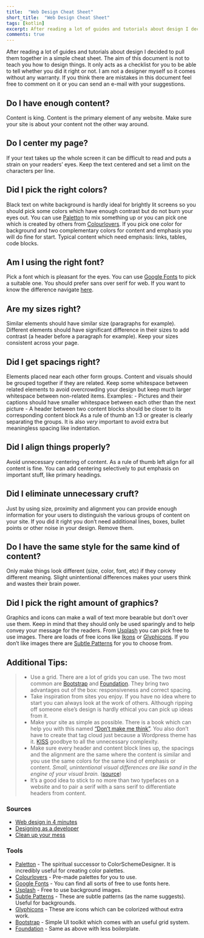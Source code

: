```yaml
---
title:  "Web Design Cheat Sheet"
short_title:  "Web Design Cheat Sheet"
tags: [kotlin]
excerpt: After reading a lot of guides and tutorials about design I decided to pull them together in a simple cheat sheet. The aim of this document is not to teach you how to design things but to get you started.
comments: true
---
```

<div id="tldr">
After reading a lot of guides and tutorials about design I decided to pull them together in a simple cheat sheet.
The aim of this document is not to teach you how to design things.
It only acts as a checklist for you to be able to tell whether you did it right or not. 
I am not a designer myself so it comes without any warranty.
If you think there are mistakes in this document feel free to comment on it or you can send an e-mail with your suggestions.
</div>

## Do I have enough content?

Content is king. Content is the primary element of any website. Make sure your site is about your content not the other way around.

## Do I center my page?

If your text takes up the whole screen it can be difficult to read and puts a strain on your readers’ eyes. Keep the text centered and set a limit on the characters per line.

## Did I pick the right colors?

Black text on white background is hardly ideal for brightly lit screens so you should pick some colors which have enough contrast but do not burn your eyes out. You can use [Paletton](http://paletton.com/#uid=1000u0kllllaFw0g0qFqFg0w0aF) to mix something up or you can pick one which is created by others from [Colourlovers](http://www.colourlovers.com/palettes). If you pick one color for background and two complementary colors for content and emphasis you will do fine for start. Typical content which need emphasis: links, tables, code blocks.

## Am I using the right font?

Pick a font which is pleasant for the eyes. You can use [Google Fonts](https://fonts.google.com/) to pick a suitable one. You should prefer sans over serif for web. If you want to know the difference navigate [here](http://www.webdesignerdepot.com/2013/03/serif-vs-sans-the-final-battle/).

## Are my sizes right?

Similar elements should have similar size (paragraphs for example). Different elements should have significant difference in their sizes to add contrast (a header before a paragraph for example). Keep your sizes consistent across your page.

## Did I get spacings right?

Elements placed near each other form groups. Content and visuals should be grouped together if they are related. Keep some whitespace between related elements to avoid overcrowding your design but keep much larger whitespace between non-related items. Examples: - Pictures and their captions should have smaller whitespace between each other than the next picture - A header between two content blocks should be closer to its corresponding content block As a rule of thumb an 1:3 or greater is clearly separating the groups. It is also _very_ important to avoid extra but meaningless spacing like indentation.

## Did I align things properly?

Avoid unnecessary centering of content. As a rule of thumb left align for all content is fine. You can add centering selectively to put emphasis on important stuff, like primary headings.

## Did I eliminate unnecessary cruft?

Just by using size, proximity and alignment you can provide enough information for your users to distinguish the various groups of content on your site. If you did it right you don’t need additional lines, boxes, bullet points or other noise in your design. Remove them.

## Do I have the same style for the same kind of content?

Only make things look different (size, color, font, etc) if they convey different meaning. Slight unintentional differences makes your users think and wastes their brain power.

## Did I pick the right amount of graphics?

Graphics and icons can make a wall of text more bearable but don’t over use them. Keep in mind that they should only be used sparingly and to help convey your message for the readers. From [Usplash](https://unsplash.com/) you can pick free to use images. There are loads of free icons like [Ikons](http://ikons.piotrkwiatkowski.co.uk/) or [Glyphicons](http://glyphicons.com/). If you don’t like images there are [Subtle Patterns](https://www.toptal.com/designers/subtlepatterns/thumbnail-view/) for you to choose from.

## Additional Tips:

> *   Use a grid. There are a lot of grids you can use. The two most common are [Bootstrap](http://getbootstrap.com) and [Foundation](http://foundation.zurb.com/sites.html). They bring two advantages out of the box: responsiveness and correct spacing.
> *   Take inspiration from sites you enjoy. If you have no idea where to start you can always look at the work of others. Although ripping off someone else’s design is hardly ethical you can pick up ideas from it.
> *   Make your site as simple as possible. There is a book which can help you with this named [“Don’t make me think”](https://www.amazon.com/Dont-Make-Me-Think-Usability/dp/0321344758). You also don’t have to create that tag cloud just because a Wordpress theme has it. [KISS](https://en.wikipedia.org/wiki/KISS_principle) goodbye to all the unnecessary complexity.
> *   Make sure every header and content block lines up, the spacings and the alignment are the same where the content is similar and you use the same colors for the same kind of emphasis or content. <cite>Small, unintentional visual differences are like sand in the engine of your visual brain.</cite> ([source](http://www.visualmess.com/))
> *   It’s a good idea to stick to no more than two typefaces on a website and to pair a serif with a sans serif to differentiate headers from content.


### Sources

*   [Web design in 4 minutes](http://jgthms.com/web-design-in-4-minutes)
*   [Designing as a developer](https://blog.benroux.me/designing-as-a-developer/)
*   [Clean up your mess](http://www.visualmess.com/)

### Tools

*   [Paletton](http://paletton.com/#uid=1000u0kllllaFw0g0qFqFg0w0aF) - The spiritual successor to ColorSchemeDesigner. It is incredibly useful for creating color palettes.
*   [Colourlovers](http://www.colourlovers.com/palettes) - Pre-made palettes for you to use.
*   [Google Fonts](https://fonts.google.com/) - You can find all sorts of free to use fonts here.
*   [Usplash](https://unsplash.com/) - Free to use background images.
*   [Subtle Patterns](https://www.toptal.com/designers/subtlepatterns/thumbnail-view/) - These are subtle patterns (as the name suggests). Useful for backgrounds.
*   [Glyphicons](http://glyphicons.com/) - These are icons which can be colorized without extra work.
*   [Bootstrap](http://getbootstrap.com) - Simple UI toolkit which comes with an useful grid system.
*   [Foundation](http://foundation.zurb.com/sites.html) - Same as above with less boilerplate.
